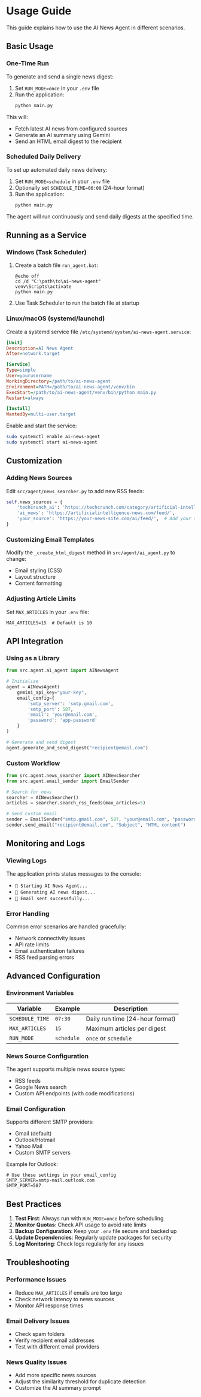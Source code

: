# Usage Guide

This guide explains how to use the AI News Agent in different scenarios.

## Basic Usage

### One-Time Run

To generate and send a single news digest:

1. Set `RUN_MODE=once` in your `.env` file
2. Run the application:
   ```bash
   python main.py
   ```

This will:
- Fetch latest AI news from configured sources
- Generate an AI summary using Gemini
- Send an HTML email digest to the recipient

### Scheduled Daily Delivery

To set up automated daily news delivery:

1. Set `RUN_MODE=schedule` in your `.env` file
2. Optionally set `SCHEDULE_TIME=06:00` (24-hour format)
3. Run the application:
   ```bash
   python main.py
   ```

The agent will run continuously and send daily digests at the specified time.

## Running as a Service

### Windows (Task Scheduler)

1. Create a batch file `run_agent.bat`:
   ```batch
   @echo off
   cd /d "C:\path\to\ai-news-agent"
   venv\Scripts\activate
   python main.py
   ```

2. Use Task Scheduler to run the batch file at startup

### Linux/macOS (systemd/launchd)

Create a systemd service file `/etc/systemd/system/ai-news-agent.service`:

```ini
[Unit]
Description=AI News Agent
After=network.target

[Service]
Type=simple
User=yourusername
WorkingDirectory=/path/to/ai-news-agent
Environment=PATH=/path/to/ai-news-agent/venv/bin
ExecStart=/path/to/ai-news-agent/venv/bin/python main.py
Restart=always

[Install]
WantedBy=multi-user.target
```

Enable and start the service:
```bash
sudo systemctl enable ai-news-agent
sudo systemctl start ai-news-agent
```

## Customization

### Adding News Sources

Edit `src/agent/news_searcher.py` to add new RSS feeds:

```python
self.news_sources = {
    'techcrunch_ai': 'https://techcrunch.com/category/artificial-intelligence/feed/',
    'ai_news': 'https://artificialintelligence-news.com/feed/',
    'your_source': 'https://your-news-site.com/ai/feed/',  # Add your source
}
```

### Customizing Email Templates

Modify the `_create_html_digest` method in `src/agent/ai_agent.py` to change:
- Email styling (CSS)
- Layout structure
- Content formatting

### Adjusting Article Limits

Set `MAX_ARTICLES` in your `.env` file:
```env
MAX_ARTICLES=15  # Default is 10
```

## API Integration

### Using as a Library

```python
from src.agent.ai_agent import AINewsAgent

# Initialize
agent = AINewsAgent(
    gemini_api_key="your-key",
    email_config={
        'smtp_server': 'smtp.gmail.com',
        'smtp_port': 587,
        'email': 'your@email.com',
        'password': 'app-password'
    }
)

# Generate and send digest
agent.generate_and_send_digest("recipient@email.com")
```

### Custom Workflow

```python
from src.agent.news_searcher import AINewsSearcher
from src.agent.email_sender import EmailSender

# Search for news
searcher = AINewsSearcher()
articles = searcher.search_rss_feeds(max_articles=5)

# Send custom email
sender = EmailSender("smtp.gmail.com", 587, "your@email.com", "password")
sender.send_email("recipient@email.com", "Subject", "HTML content")
```

## Monitoring and Logs

### Viewing Logs

The application prints status messages to the console:
- `🤖 Starting AI News Agent...`
- `📰 Generating AI news digest...`
- `📧 Email sent successfully...`

### Error Handling

Common error scenarios are handled gracefully:
- Network connectivity issues
- API rate limits
- Email authentication failures
- RSS feed parsing errors

## Advanced Configuration

### Environment Variables

| Variable | Example | Description |
|----------|---------|-------------|
| `SCHEDULE_TIME` | `07:30` | Daily run time (24-hour format) |
| `MAX_ARTICLES` | `15` | Maximum articles per digest |
| `RUN_MODE` | `schedule` | `once` or `schedule` |

### News Source Configuration

The agent supports multiple news source types:
- RSS feeds
- Google News search
- Custom API endpoints (with code modifications)

### Email Configuration

Supports different SMTP providers:
- Gmail (default)
- Outlook/Hotmail
- Yahoo Mail
- Custom SMTP servers

Example for Outlook:
```env
# Use these settings in your email_config
SMTP_SERVER=smtp-mail.outlook.com
SMTP_PORT=587
```

## Best Practices

1. **Test First**: Always run with `RUN_MODE=once` before scheduling
2. **Monitor Quotas**: Check API usage to avoid rate limits
3. **Backup Configuration**: Keep your `.env` file secure and backed up
4. **Update Dependencies**: Regularly update packages for security
5. **Log Monitoring**: Check logs regularly for any issues

## Troubleshooting

### Performance Issues

- Reduce `MAX_ARTICLES` if emails are too large
- Check network latency to news sources
- Monitor API response times

### Email Delivery Issues

- Check spam folders
- Verify recipient email addresses
- Test with different email providers

### News Quality Issues

- Add more specific news sources
- Adjust the similarity threshold for duplicate detection
- Customize the AI summary prompt 